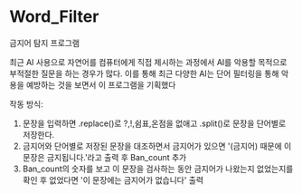 # Word_Filter
금지어 탐지 프로그램

최근 AI 사용으로 자연어를 컴퓨터에게 직접 제시하는 과정에서 AI를 악용할 목적으로 부적절한 질문을 하는 경우가 많다.
이를 통해 최근 다양한 AI는 단어 필터링을 통해 악용을 예방하는 것을 보면서 이 프로그램을 기획했다

작동 방식:
1. 문장을 입력하면 .replace()로 ?,!,쉼표,온점을 없애고 .split()로 문장을 단어별로 저장한다.
2. 금지어와 단어별로 저장된 문장을 대조하면서 금지어가 있으면 '(금지어) 때문에 이 문장은 금지됩니다.'라고 출력 후 Ban_count 추가
3. Ban_count의 숫자를 보고 이 문장을 검사하는 동안 금지어가 나왔는지 없었는지를 확인 후 없었다면 '이 문장에는 금지어가 없습니다' 출력
